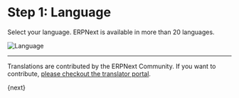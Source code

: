 <!-- add-breadcrumbs -->
# Step 1: Language

Select your language. ERPNext is available in more than 20 languages.

<img alt="Language" class="screenshot" src="{{docs_base_url}}/assets/img/setup-wizard/step-1.png">

---

Translations are contributed by the ERPNext Community. If you want to contribute, [please checkout the translator portal](https://translate.erpnext.com).

{next}
